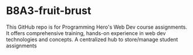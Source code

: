 # B8A3-fruit-brust
This GitHub repo is for Programming Hero's Web Dev course assignments. It offers comprehensive training, hands-on experience in web dev technologies and concepts. A centralized hub to store/manage student assignments
